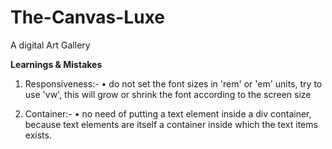# The-Canvas-Luxe
A digital Art Gallery


<strong>Learnings & Mistakes</strong>
1. Responsiveness:-
   • do not set the font sizes in 'rem' or 'em' units, try to use 'vw', this will grow or shrink the font according to the screen size

2. Container:-
   • no need of putting a text element inside a div container, because text elements are itself a container inside which the text items exists.

